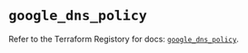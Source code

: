 # `google_dns_policy`

Refer to the Terraform Registory for docs: [`google_dns_policy`](https://registry.terraform.io/providers/hashicorp/google-beta/4.76.0/docs/resources/google_dns_policy).
